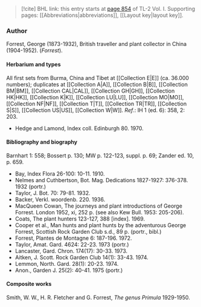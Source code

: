 > [!cite] BHL link: this entry starts at [page 854](https://www.biodiversitylibrary.org/item/103414#page/902/mode/1up) of TL-2 Vol. I.
> Supporting pages: [[Abbreviations|abbreviations]], [[Layout key|layout key]].

### Author

Forrest, George (1873-1932), British traveller and plant collector in China (1904-1952). (*Forrest*).

#### Herbarium and types

All first sets from Burma, China and Tibet at [[Collection E|E]] (ca. 36.000 numbers); duplicates at [[Collection A|A]], [[Collection B|B]], [[Collection BM|BM]], [[Collection CAL|CAL]], [[Collection GH|GH]], [[Collection HK|HK]], [[Collection K|K]], [[Collection LU|LU]], [[Collection MO|MO]], [[Collection NF|NF]], [[Collection T|T]], [[Collection TR|TR]], [[Collection S|S]], [[Collection US|US]], [[Collection W|W]].
*Ref*.: IH 1 (ed. 6): 358, 2: 203.
- Hedge and Lamond, Index coll. Edinburgh 80. 1970.

#### Bibliography and biography

Barnhart 1: 558; Bossert p. 130; MW p. 122-123, suppl. p. 69; Zander ed. 10, p. 659.
- Bay, Index Flora 26-100: 10-11. 1910.
- Nelmes and Cuthbertson, Bot. Mag. Dedications 1827-1927: 376-378. 1932 (portr.)
- Taylor, J. Bot. 70: 79-81. 1932.
- Backer, Verkl. woordenb. 220. 1936.
- MacQueen Cowan, The journeys and plant introductions of George Forrest. London 1952, xi, 252 p. (see also Kew Bull. 1953: 205-206).
- Coats, The plant hunters 123-127, 388 \[index\]. 1969.
- Cooper et al., Man hunts and plant hunts by the adventurous George Forrest, Scottish Rock Garden Club s.d., 89 p. (portr., bibl.)
- Forrest, Plantes de Montagne 6: 187-196. 1972.
- Taylor, Amat. Gard. 4624: 22-23. 1973 (portr.)
- Lancaster, Gard. Chron. 174(17): 30-33. 1973.
- Aitken, J. Scott. Rock Garden Club 14(1): 33-43. 1974.
- Lemmon, North. Gard. 28(1): 20-23. 1974.
- Anon., Garden J. 25(2): 40-41. 1975 (portr.)

#### Composite works

Smith, W. W., H. R. Fletcher and G. Forrest, *The genus Primula* 1929-1950.

